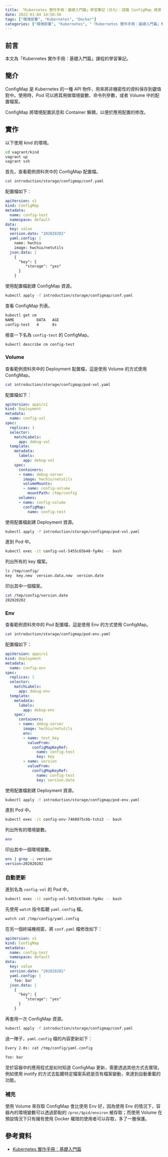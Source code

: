 ```yaml
---
title: 「Kubernetes 實作手冊：基礎入門篇」學習筆記（廿九）：認識 ConfigMap 資源
date: 2022-01-04 14:50:56
tags: ["環境部署", "Kubernetes", "Docker"]
categories: ["環境部署", "Kubernetes", "「Kubernetes 實作手冊：基礎入門篇」學習筆記"]
---
```


## 前言

本文為「Kubernetes 實作手冊：基礎入門篇」課程的學習筆記。

## 簡介

ConfigMap 是 Kubernetes 的一種 API 物件，用來將非機密性的資料保存到鍵值對中。使用時，Pod 可以將其用做環境變數、命令列參數，或者 Volume 中的配置檔案。

ConfigMap 將環境配置訊息和 Container 解耦，以便於應用配置的修改。

## 實作

以下使用 kind 的環境。

```bash
cd vagrant/kind
vagrant up
vagrant ssh
```

首先，查看範例資料夾中的 ConfigMap 配置檔。

```bash
cat introduction/storage/configmap/conf.yaml
```

配置檔如下：

```yaml
apiVersion: v1
kind: ConfigMap
metadata:
  name: config-test
  namespace: default
data:
  key: value
  version.date: "202020202"
  yaml.config: |
    name: hwchiu
    image: hwchiu/netutils
  json.data: |
    {
      "key": {
         "storage": "yes"
      }
    }
```

使用配置檔創建 ConfigMap 資源。

```bash
kubectl apply -f introduction/storage/configmap/conf.yaml
```

查看 ConfigMap 列表。

```bash
kubectl get cm
NAME          DATA   AGE
config-test   4      8s
```

檢查一下名為 `config-test` 的 ConfigMap。

```bash
kubectl describe cm config-test
```

### Volume

查看範例資料夾中的 Deployment 配置檔，這是使用 Volume 的方式使用 ConfigMap。

```bash
cat introduction/storage/configmap/pod-vol.yaml
```

配置檔如下：

```yaml
apiVersion: apps/v1
kind: Deployment
metadata:
  name: config-vol
spec:
  replicas: 1
  selector:
    matchLabels:
      app: debug-vol
  template:
    metadata:
      labels:
        app: debug-vol
    spec:
      containers:
      - name: debug-server
        image: hwchiu/netutils
        volumeMounts:
        - name: config-volume
          mountPath: /tmp/config
      volumes:
      - name: config-volume
        configMap:
          name: config-test
```

使用配置檔創建 Deployment 資源。

```bash
kubectl apply -f introduction/storage/configmap/pod-vol.yaml
```

進到 Pod 中。

```bash
kubectl exec -it config-vol-5455c65b48-fg4kc -- bash
```

列出所有的 key 檔案。

```bash
ls /tmp/config/
key  key.new  version.data.new  version.date
```

印出其中一個檔案。

```bash
cat /tmp/config/version.date
202020202
```

### Env

查看範例資料夾中的 Pod 配置檔，這是使用 Env 的方式使用 ConfigMap。

```bash
cat introduction/storage/configmap/pod-env.yaml
```

配置檔如下：

```yaml
apiVersion: apps/v1
kind: Deployment
metadata:
  name: config-env
spec:
  replicas: 1
  selector:
    matchLabels:
      app: debug-env
  template:
    metadata:
      labels:
        app: debug-env
    spec:
      containers:
      - name: debug-server
        image: hwchiu/netutils
        env:
        - name: test_key
          valueFrom:
            configMapKeyRef:
              name: config-test
              key: key
        - name: version
          valueFrom:
            configMapKeyRef:
              name: config-test
              key: version.date
```

使用配置檔創建 Deployment 資源。

```bash
kubectl apply -f introduction/storage/configmap/pod-env.yaml
```

進到 Pod 中。

```bash
kubectl exec -it config-env-7468975c6b-tshz2 -- bash
```

列出所有的環境變數。

```bash
env
```

印出其中一個環境變數。

```bash
env | grep -i version
version=202020202
```

### 自動更新

進到名為 `config-vol` 的 Pod 中。

```bash
kubectl exec -it config-vol-5455c65b48-fg4kc -- bash
```

先使用 `watch` 指令監聽 `yaml.config` 檔。

```bash
watch cat /tmp/config/yaml.config
```

在另一個終端機視窗，將 `conf.yaml` 檔修改如下：

```yaml
apiVersion: v1
kind: ConfigMap
metadata:
  name: config-test
  namespace: default
data:
  key: value
  version.date: "202020202"
  yaml.config: |
    foo: bar
  json.data: |
    {
      "key": {
         "storage": "yes"
      }
    }
```

再套用一次 ConfigMap 資源。

```bash
kubectl apply -f introduction/storage/configmap/conf.yaml
```

過一陣子，`yaml.config` 檔的內容更新如下：

```bash
Every 2.0s: cat /tmp/config/yaml.config                                                                                Tue Jan  4 08:01:22 2022

foo: bar
```

至於容器中的應用程式是如何知道 ConfigMap 更新，需要透過其他方式去實現，例如使用 inotify 的方式去監聽特定檔案系統是否有檔案變動，來達到自動重載的功能。

### 補充

使用 Volume 來存取 ConfigMap 會比使用 Env 好，因為使用 Env 的情況下，容器內的環境變數可以透過節點的 `/proc/$pid/environ` 被存取；而使用 Volume 在預設情況下只有擁有使用 Docker 權限的使用者可以存取，多了一層保護。

## 參考資料

- [Kubernetes 實作手冊：基礎入門篇](https://hiskio.com/courses/349/about)
